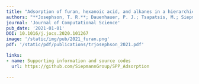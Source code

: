 ```yaml
---
title: "Adsorption of furan, hexanoic acid, and alkanes in a hierarchical zeolite at reaction conditions: Insights from molecular simulations"
authors: "**Josephson, T. R.**; Dauenhauer, P. J.; Tsapatsis, M.; Siepmann, J. I"
journal: 'Journal of Computational Science'
pub_date: '2021-01-01'
DOI: 10.1016/j.jocs.2020.101267
image: '/static/img/pub/2021_furan.png'
pdf: '/static/pdf/publications/trjosephson_2021.pdf'

links:
- name: Supporting information and source codes
  url: https://github.com/SiepmannGroup/SPP_Adsorption

---
```


